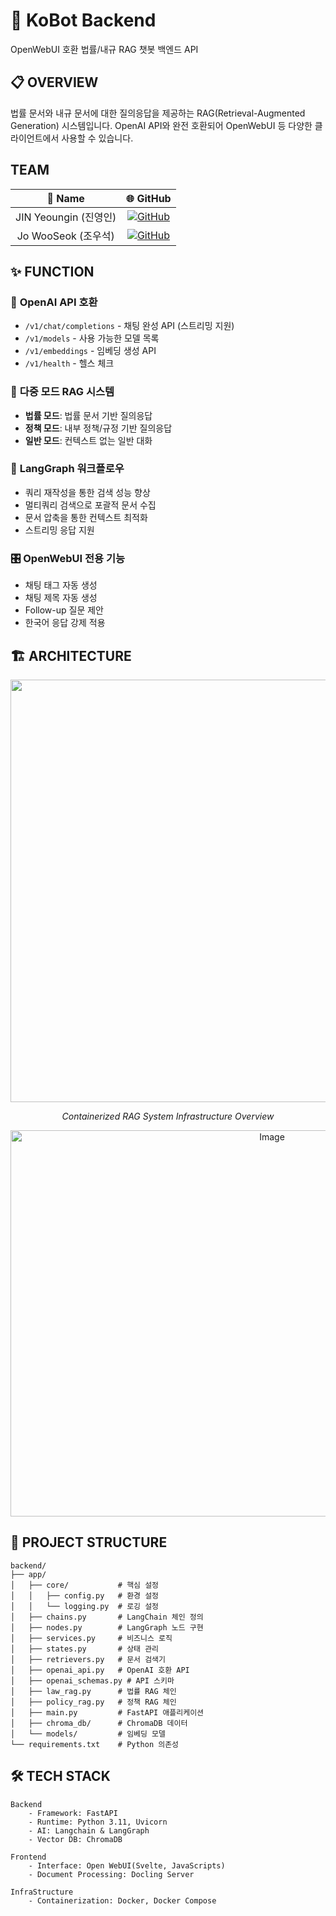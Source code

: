 # 🤖 KoBot Backend

OpenWebUI 호환 법률/내규 RAG 챗봇 백엔드 API

## 📋 OVERVIEW

법률 문서와 내규 문서에 대한 질의응답을 제공하는 RAG(Retrieval-Augmented Generation) 시스템입니다. OpenAI API와 완전 호환되어 OpenWebUI 등 다양한 클라이언트에서 사용할 수 있습니다.

## TEAM
| 👤 Name | 🌐 GitHub |
|:--------:|:--------:|
| JIN Yeoungin (진영인) | [![GitHub](https://img.shields.io/badge/GitHub-0in11-181717?style=flat&logo=GitHub&logoColor=white)](https://github.com/0in11) |
| Jo WooSeok (조우석) | [![GitHub](https://img.shields.io/badge/GitHub-0in11-181717?style=flat&logo=GitHub&logoColor=white)](https://github.com/jowoodol) |

## ✨ FUNCTION

### 🎯 **OpenAI API 호환**
- `/v1/chat/completions` - 채팅 완성 API (스트리밍 지원)
- `/v1/models` - 사용 가능한 모델 목록
- `/v1/embeddings` - 임베딩 생성 API
- `/v1/health` - 헬스 체크

### 🧠 **다중 모드 RAG 시스템**
- **법률 모드**: 법률 문서 기반 질의응답
- **정책 모드**: 내부 정책/규정 기반 질의응답  
- **일반 모드**: 컨텍스트 없는 일반 대화

### 🔄 **LangGraph 워크플로우**
- 쿼리 재작성을 통한 검색 성능 향상
- 멀티쿼리 검색으로 포괄적 문서 수집
- 문서 압축을 통한 컨텍스트 최적화
- 스트리밍 응답 지원

### 🎛️ **OpenWebUI 전용 기능**
- 채팅 태그 자동 생성
- 채팅 제목 자동 생성
- Follow-up 질문 제안
- 한국어 응답 강제 적용

## 🏗️ ARCHITECTURE

<div align="center">
    <img width="1200" height="676" alt="Image" src="https://github.com/user-attachments/assets/433d634b-a0c3-4c6b-a6e1-1dee4ab1946c" />
    <p><i>Containerized RAG System Infrastructure Overview</i></p>
</div>

<div align="center">
<img width="821" height="618" alt="Image" src="https://github.com/user-attachments/assets/da6f1402-d9ca-43a1-9cd7-5147e8266025" />
</div>

## 📁 PROJECT STRUCTURE

```
backend/
├── app/
│   ├── core/           # 핵심 설정
│   │   ├── config.py   # 환경 설정
│   │   └── logging.py  # 로깅 설정
│   ├── chains.py       # LangChain 체인 정의
│   ├── nodes.py        # LangGraph 노드 구현
│   ├── services.py     # 비즈니스 로직
│   ├── states.py       # 상태 관리
│   ├── retrievers.py   # 문서 검색기
│   ├── openai_api.py   # OpenAI 호환 API
│   ├── openai_schemas.py # API 스키마
│   ├── law_rag.py      # 법률 RAG 체인
│   ├── policy_rag.py   # 정책 RAG 체인
│   ├── main.py         # FastAPI 애플리케이션
│   ├── chroma_db/      # ChromaDB 데이터
│   └── models/         # 임베딩 모델
└── requirements.txt    # Python 의존성
```

## 🛠️ TECH STACK
```
Backend
    - Framework: FastAPI
    - Runtime: Python 3.11, Uvicorn
    - AI: Langchain & LangGraph
    - Vector DB: ChromaDB

Frontend
    - Interface: Open WebUI(Svelte, JavaScripts)
    - Document Processing: Docling Server

InfraStructure
    - Containerization: Docker, Docker Compose
```
